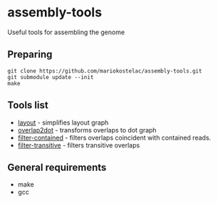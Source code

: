 # assembly-tools
Useful tools for assembling the genome

## Preparing
```
git clone https://github.com/mariokostelac/assembly-tools.git
git submodule update --init
make
```

## Tools list
- [layout](src/layout/README.md) - simplifies layout graph
- [overlap2dot](help/overlap2dot.md) - transforms overlaps to dot graph
- [filter-contained](help/filter-contained.md) - filters overlaps
  coincident with contained reads.
- [filter-transitive](help/filter-transitive.md) - filters transitive overlaps

## General requirements
- make
- gcc


